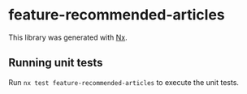 # feature-recommended-articles

This library was generated with [Nx](https://nx.dev).

## Running unit tests

Run `nx test feature-recommended-articles` to execute the unit tests.

